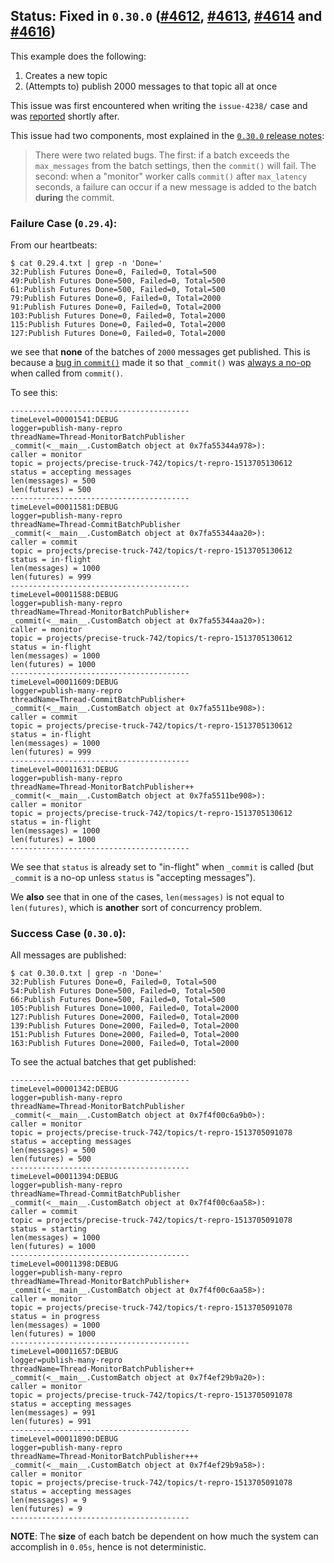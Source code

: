 ## Status: Fixed in `0.30.0` ([#4612][1], [#4613][2], [#4614][3] and [#4616][4])

This example does the following:

1. Creates a new topic
1. (Attempts to) publish 2000 messages to that topic all at once

This issue was first encountered when writing the `issue-4238/` case
and was [reported][1] shortly after.

This issue had two components, most explained in the
[`0.30.0` release notes][5]:

> There were two related bugs. The first: if a batch exceeds the
> `max_messages` from the batch settings, then the `commit()` will fail.
> The second: when a "monitor" worker calls `commit()` after `max_latency`
> seconds, a failure can occur if a new message is added to the batch
> **during** the commit.

### Failure Case (`0.29.4`):

From our heartbeats:

```
$ cat 0.29.4.txt | grep -n 'Done='
32:Publish Futures Done=0, Failed=0, Total=500
49:Publish Futures Done=500, Failed=0, Total=500
61:Publish Futures Done=500, Failed=0, Total=500
79:Publish Futures Done=0, Failed=0, Total=2000
91:Publish Futures Done=0, Failed=0, Total=2000
103:Publish Futures Done=0, Failed=0, Total=2000
115:Publish Futures Done=0, Failed=0, Total=2000
127:Publish Futures Done=0, Failed=0, Total=2000
```

we see that **none** of the batches of `2000` messages get published. This
is because a [bug in `commit()`][6] made it so that `_commit()` was
[always a no-op][7] when called from `commit()`.

To see this:

```
----------------------------------------
timeLevel=00001541:DEBUG
logger=publish-many-repro
threadName=Thread-MonitorBatchPublisher
_commit(<__main__.CustomBatch object at 0x7fa55344a978>):
caller = monitor
topic = projects/precise-truck-742/topics/t-repro-1513705130612
status = accepting messages
len(messages) = 500
len(futures) = 500
----------------------------------------
timeLevel=00011581:DEBUG
logger=publish-many-repro
threadName=Thread-CommitBatchPublisher
_commit(<__main__.CustomBatch object at 0x7fa55344aa20>):
caller = commit
topic = projects/precise-truck-742/topics/t-repro-1513705130612
status = in-flight
len(messages) = 1000
len(futures) = 999
----------------------------------------
timeLevel=00011588:DEBUG
logger=publish-many-repro
threadName=Thread-MonitorBatchPublisher+
_commit(<__main__.CustomBatch object at 0x7fa55344aa20>):
caller = monitor
topic = projects/precise-truck-742/topics/t-repro-1513705130612
status = in-flight
len(messages) = 1000
len(futures) = 1000
----------------------------------------
timeLevel=00011609:DEBUG
logger=publish-many-repro
threadName=Thread-CommitBatchPublisher+
_commit(<__main__.CustomBatch object at 0x7fa5511be908>):
caller = commit
topic = projects/precise-truck-742/topics/t-repro-1513705130612
status = in-flight
len(messages) = 1000
len(futures) = 999
----------------------------------------
timeLevel=00011631:DEBUG
logger=publish-many-repro
threadName=Thread-MonitorBatchPublisher++
_commit(<__main__.CustomBatch object at 0x7fa5511be908>):
caller = monitor
topic = projects/precise-truck-742/topics/t-repro-1513705130612
status = in-flight
len(messages) = 1000
len(futures) = 1000
----------------------------------------
```

We see that `status` is already set to "in-flight" when `_commit`
is called (but `_commit` is a no-op unless `status` is "accepting messages").

We **also** see that in one of the cases, `len(messages)` is not equal
to `len(futures)`, which is **another** sort of concurrency problem.

### Success Case (`0.30.0`):

All messages are published:

```
$ cat 0.30.0.txt | grep -n 'Done='
32:Publish Futures Done=0, Failed=0, Total=500
54:Publish Futures Done=500, Failed=0, Total=500
66:Publish Futures Done=500, Failed=0, Total=500
105:Publish Futures Done=1000, Failed=0, Total=2000
127:Publish Futures Done=2000, Failed=0, Total=2000
139:Publish Futures Done=2000, Failed=0, Total=2000
151:Publish Futures Done=2000, Failed=0, Total=2000
163:Publish Futures Done=2000, Failed=0, Total=2000
```

To see the actual batches that get published:

```
----------------------------------------
timeLevel=00001342:DEBUG
logger=publish-many-repro
threadName=Thread-MonitorBatchPublisher
_commit(<__main__.CustomBatch object at 0x7f4f00c6a9b0>):
caller = monitor
topic = projects/precise-truck-742/topics/t-repro-1513705091078
status = accepting messages
len(messages) = 500
len(futures) = 500
----------------------------------------
timeLevel=00011394:DEBUG
logger=publish-many-repro
threadName=Thread-CommitBatchPublisher
_commit(<__main__.CustomBatch object at 0x7f4f00c6aa58>):
caller = commit
topic = projects/precise-truck-742/topics/t-repro-1513705091078
status = starting
len(messages) = 1000
len(futures) = 1000
----------------------------------------
timeLevel=00011398:DEBUG
logger=publish-many-repro
threadName=Thread-MonitorBatchPublisher+
_commit(<__main__.CustomBatch object at 0x7f4f00c6aa58>):
caller = monitor
topic = projects/precise-truck-742/topics/t-repro-1513705091078
status = in progress
len(messages) = 1000
len(futures) = 1000
----------------------------------------
timeLevel=00011657:DEBUG
logger=publish-many-repro
threadName=Thread-MonitorBatchPublisher++
_commit(<__main__.CustomBatch object at 0x7f4ef29b9a20>):
caller = monitor
topic = projects/precise-truck-742/topics/t-repro-1513705091078
status = accepting messages
len(messages) = 991
len(futures) = 991
----------------------------------------
timeLevel=00011890:DEBUG
logger=publish-many-repro
threadName=Thread-MonitorBatchPublisher+++
_commit(<__main__.CustomBatch object at 0x7f4ef29b9a58>):
caller = monitor
topic = projects/precise-truck-742/topics/t-repro-1513705091078
status = accepting messages
len(messages) = 9
len(futures) = 9
----------------------------------------
```

**NOTE**: The **size** of each batch be dependent on how much the system
can accomplish in `0.05s`, hence is not deterministic.

[1]: https://github.com/GoogleCloudPlatform/google-cloud-python/issues/4612
[2]: https://github.com/GoogleCloudPlatform/google-cloud-python/issues/4613
[3]: https://github.com/GoogleCloudPlatform/google-cloud-python/issues/4614
[4]: https://github.com/GoogleCloudPlatform/google-cloud-python/issues/4616
[5]: https://github.com/GoogleCloudPlatform/google-cloud-python/releases/tag/pubsub-0.30.0
[6]: https://github.com/GoogleCloudPlatform/google-cloud-python/blob/pubsub-0.29.4/pubsub/google/cloud/pubsub_v1/publisher/batch/thread.py#L143
[7]: https://github.com/GoogleCloudPlatform/google-cloud-python/blob/pubsub-0.29.4/pubsub/google/cloud/pubsub_v1/publisher/batch/thread.py#L167-L168
